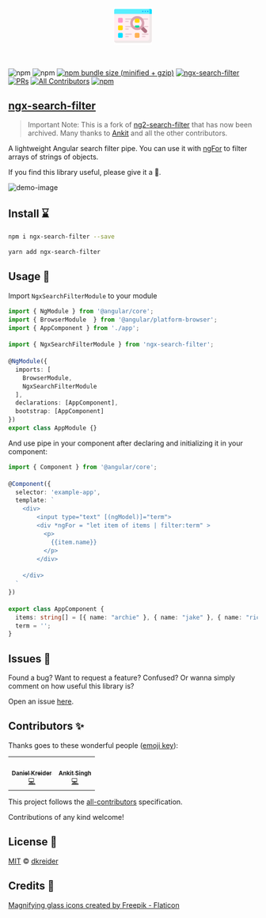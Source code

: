 <p align="center">
  <img width="15%" height="15%" src="https://raw.githubusercontent.com/dkreider/ngx-search-filter/main/logo.png">
</p>
<br />

![npm](https://img.shields.io/npm/dt/ngx-search-filter)
![npm](https://img.shields.io/npm/dm/ngx-search-filter)
[![npm bundle size (minified + gzip)](https://img.shields.io/bundlephobia/minzip/ngx-search-filter)](https://bundlephobia.com/result?p=ngx-search-filter``)
[![ngx-search-filter](https://github.com/dkreider/ngx-search-filter/workflows/ngx-search-filter/badge.svg)](https://github.com/dkreider/ngx-search-filter/actions/workflows/main.yml)
[![PRs](https://img.shields.io/badge/PRs-welcome-brightgreen.svg?style=flat-square)]()
[![All Contributors](https://img.shields.io/badge/all_contributors-2-orange.svg?style=flat-square)](#contributors-)
[![npm](https://img.shields.io/npm/l/express.svg?maxAge=2592000)](https://github.com/dkreider/ngx-search-filter/blob/main/LICENSE)


## [ngx-search-filter](https://www.npmjs.com/package/ngx-search-filter)

> Important Note: This is a fork of [ng2-search-filter](https://github.com/solodynamo/ng2-search-filter) that has now been archived. Many thanks to [Ankit](https://github.com/solodynamo) and all the other contributors.

A lightweight Angular search filter pipe. You can use it with [ngFor](https://angular.io/api/common/NgFor) to filter arrays of strings of objects.

If you find this library useful, please give it a 🌟.

![demo-image](https://i.imgur.com/dI5Mzvq.gif)


## Install ⌛️

```bash
npm i ngx-search-filter --save
```
```bash
yarn add ngx-search-filter 
```
## Usage 🧲

Import `NgxSearchFilterModule` to your module

```typescript
import { NgModule } from '@angular/core';
import { BrowserModule  } from '@angular/platform-browser';
import { AppComponent } from './app';

import { NgxSearchFilterModule } from 'ngx-search-filter';

@NgModule({
  imports: [
    BrowserModule, 
    NgxSearchFilterModule
  ],
  declarations: [AppComponent],
  bootstrap: [AppComponent]
})
export class AppModule {}
```

And use pipe in your component after declaring and initializing it in your component:

```typescript
import { Component } from '@angular/core';

@Component({
  selector: 'example-app',
  template: `
    <div>
        <input type="text" [(ngModel)]="term">
        <div *ngFor = "let item of items | filter:term" >
          <p>
            {{item.name}}
          </p>
        </div>

    </div>  
  `
})

export class AppComponent {
  items: string[] = [{ name: "archie" }, { name: "jake" }, { name: "richard" }];
  term = '';
}
```

## Issues 🐛

Found a bug? Want to request a feature? Confused? Or wanna simply comment on how useful this library is? 

Open an issue [here](https://github.com/dkreider/ngx-search-filter/issues).


## Contributors ✨

Thanks goes to these wonderful people ([emoji key](https://allcontributors.org/docs/en/emoji-key)):

<!-- ALL-CONTRIBUTORS-LIST:START - Do not remove or modify this section -->
<!-- prettier-ignore-start -->
<!-- markdownlint-disable -->
<table>
  <tr>
    <td align="center"><a href="https://www.danielk.tech/"><img src="https://avatars.githubusercontent.com/u/11043868?v=4" width="100px;" alt=""/><br /><sub><b>Daniel Kreider</b></sub></a><br /><a href="https://github.com/dkreider/ngx-search-filter/commits?author=dkreider" title="Code">💻</a></td>
    <td align="center"><a href="https://github.com/solodynamo"><img src="https://avatars.githubusercontent.com/u/17698714?v=4" width="100px;" alt=""/><br /><sub><b> Ankit Singh </b></sub></a><br /><a href="https://github.com/solodynamo/ng2-search-filter" title="Code">💻</a></td>  
  </tr>
</table>

<!-- markdownlint-restore -->
<!-- prettier-ignore-end -->

<!-- ALL-CONTRIBUTORS-LIST:END -->

This project follows the [all-contributors](https://github.com/all-contributors/all-contributors) specification.

Contributions of any kind welcome!

## License 📜

[MIT](https://tldrlegal.com/license/mit-license) © [dkreider](https://github.com/dkreider/ngx-search-filter/blob/main/LICENSE)

## Credits 🧸

<a href="https://www.flaticon.com/free-icons/magnifying-glass" title="magnifying glass icons">Magnifying glass icons created by Freepik - Flaticon</a>